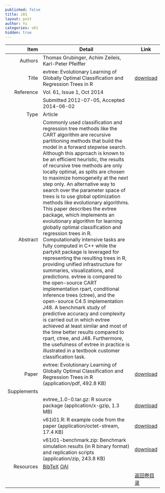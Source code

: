 ```yaml
---
published: false
title: i01
layout: post
author: Yu
categories: v61
hidden: true
---
```


| Item | Detail | Link |
|---:|---|---|
| Authors | Thomas Grubinger, Achim Zeileis, Karl-Peter Pfeiffer| |
| Title |evtree: Evolutionary Learning of Globally Optimal Classification and Regression Trees in R | [download](http://www.jstatsoft.org/v61/i01/paper) |
| Reference |Vol. 61, Issue 1, Oct 2014 | |
| | Submitted 2012-07-05, Accepted 2014-06-02| | 
| Type | Article| |
| Abstract | Commonly used classification and regression tree methods like the CART algorithm are recursive partitioning methods that build the model in a forward stepwise search. Although this approach is known to be an efficient heuristic, the results of recursive tree methods are only locally optimal, as splits are chosen to maximize homogeneity at the next step only. An alternative way to search over the parameter space of trees is to use global optimization methods like evolutionary algorithms. This paper describes the evtree package, which implements an evolutionary algorithm for learning globally optimal classification and regression trees in R. Computationally intensive tasks are fully computed in C++ while the partykit package is leveraged for representing the resulting trees in R, providing unified infrastructure for summaries, visualizations, and predictions. evtree is compared to the open-source CART implementation rpart, conditional inference trees (ctree), and the open-source C4.5 implementation J48. A benchmark study of predictive accuracy and complexity is carried out in which evtree achieved at least similar and most of the time better results compared to rpart, ctree, and J48. Furthermore, the usefulness of evtree in practice is illustrated in a textbook customer classification task.| |
| Paper | evtree: Evolutionary Learning of Globally Optimal Classification and Regression Trees in R  (application/pdf, 492.8 KB)| [download](http://www.jstatsoft.org/v61/i01/paper) |
| Supplements | | |
| |evtree_1.0-0.tar.gz:  R source package  (application/x-gzip, 1.3 MB)|  [download](http://www.jstatsoft.org/v61/i01/supp/1) |
| |v61i01.R:             R example code from the paper  (application/octet-stream, 17.4 KB)|  [download](http://www.jstatsoft.org/v61/i01/supp/2) |
| |v61i01-benchmark.zip: Benchmark simulation results (in R binary format) and replication scripts  (application/zip, 243.8 KB)|  [download](http://www.jstatsoft.org/v61/i01/supp/3) |
| Resources | [BibTeX](http://www.jstatsoft.org/v61/i01/bibtex) [OAI](http://www.jstatsoft.org/oai?verb=GetRecord&identifier=oai.jstatsoft/v61/i01&prefix=oai_dc)| |
| |  | [返回卷目录]({{site.baseurl}}/volume/v61.html) |